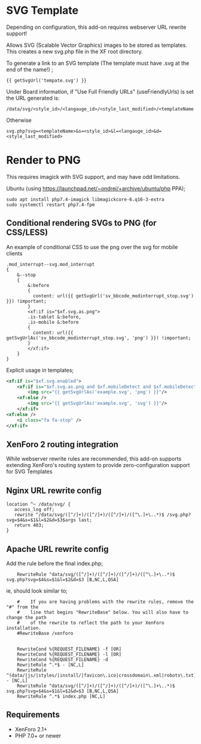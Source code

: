 # SVG Template

Depending on configuration, this add-on requires webserver URL rewrite support!

Allows SVG (Scalable Vector Graphics) images to be stored as templates. This creates a new svg.php file in the XF root directory.

To generate a link to an SVG template (The template must have .svg at the end of the name!) ;
```
{{ getSvgUrl('tempate.svg') }}
```

Under Board information, if "Use Full Friendly URLs" (useFriendlyUrls) is set the URL generated is:
```
/data/svg/<style_id>/<langauge_id>/<style_last_modified>/<templateName.svg>
```
Otherwise
```
svg.php?svg=<templateName>&s=<style_id>&l=<langauge_id>&d=<style_last_modified>
```

# Render to PNG

This requires imagick with SVG support, and may have odd limitations.

Ubuntu (using https://launchpad.net/~ondrej/+archive/ubuntu/php PPA);
```
sudo apt install php7.4-imagick libmagickcore-6.q16-3-extra
sudo systemctl restart php7.4-fpm
```

## Conditional rendering SVGs to PNG (for CSS/LESS)


An example of conditional CSS to use the png over the svg for mobile clients
```
.mod_interrupt--svg.mod_interrupt
{
    &--stop
    {
        &:before
        {
          content: url({{ getSvgUrl('sv_bbcode_modinterrupt_stop.svg') }}) !important;
        }
        <xf:if is="$xf.svg.as.png">
        .is-tablet &:before,
        .is-mobile &:before
        {
          content: url({{ getSvgUrlAs('sv_bbcode_modinterrupt_stop.svg', 'png') }}) !important;
        }
        </xf:if>
    }
}
```

Explicit usage in templates;
```xml
<xf:if is="$xf.svg.enabled">
    <xf:if is="$xf.svg.as.png and $xf.mobileDetect and $xf.mobileDetect.isMobile()">
        <img src="{{ getSvgUrlAs('example.svg', 'png') }}"/>
    <xf:else />
        <img src="{{ getSvgUrlAs('example.svg', 'svg') }}"/>
    </xf:if>
<xf:else />
    <i class="fa fa-stop" />
</xf:if>
```

## XenForo 2 routing integration

While webserver rewrite rules are recommended, this add-on supports extending XenForo's routing system to provide zero-configuration support for SVG Templates

## Nginx URL rewrite config

```
location ^~ /data/svg/ {
   access_log off;
   rewrite ^/data/svg/([^/]+)/([^/]+)/([^/]+)/([^\.]+\..*)$ /svg.php?svg=$4&s=$1&l=$2&d=$3$args last;
   return 403;
}
```

## Apache URL rewrite config

Add the rule before the final index.php;
```
    RewriteRule ^data/svg/([^/]+)/([^/]+)/([^/]+)/([^\.]+\..*)$ svg.php?svg=$4&s=$1&l=$2&d=$3 [B,NC,L,QSA]
```


ie, should look similar to;
```
    #    If you are having problems with the rewrite rules, remove the "#" from the
    #    line that begins "RewriteBase" below. You will also have to change the path
    #    of the rewrite to reflect the path to your XenForo installation.
    #RewriteBase /xenforo


    RewriteCond %{REQUEST_FILENAME} -f [OR]
    RewriteCond %{REQUEST_FILENAME} -l [OR]
    RewriteCond %{REQUEST_FILENAME} -d
    RewriteRule ^.*$ - [NC,L]
    RewriteRule ^(data/|js/|styles/|install/|favicon\.ico|crossdomain\.xml|robots\.txt) - [NC,L]
    RewriteRule ^data/svg/([^/]+)/([^/]+)/([^/]+)/([^\.]+\..*)$ svg.php?svg=$4&s=$1&l=$2&d=$3 [B,NC,L,QSA]
    RewriteRule ^.*$ index.php [NC,L]
```

## Requirements

- XenForo 2.1+
- PHP 7.0+ or newer